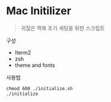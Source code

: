 # Mac Initilizer
> 귀찮은 맥북 초기 세팅을 위한 스크립트

구성
* Iterm2
* zsh
* theme and fonts

사용법
```
chmod 600 ./initialize.sh
./initialize
```

